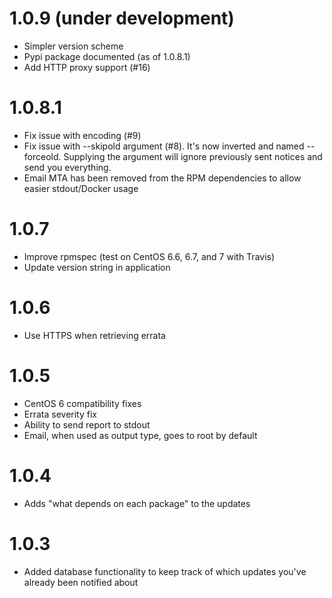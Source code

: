 # 1.0.9 (under development)
* Simpler version scheme
* Pypi package documented (as of 1.0.8.1)
* Add HTTP proxy support (#16)

# 1.0.8.1
* Fix issue with encoding (#9)
* Fix issue with --skipold argument (#8). It's now inverted and named --forceold. Supplying the argument will ignore previously sent notices and send you everything.
* Email MTA has been removed from the RPM dependencies to allow easier stdout/Docker usage

# 1.0.7
* Improve rpmspec (test on CentOS 6.6, 6.7, and 7 with Travis)
* Update version string in application

# 1.0.6
* Use HTTPS when retrieving errata

# 1.0.5
* CentOS 6 compatibility fixes
* Errata severity fix
* Ability to send report to stdout
* Email, when used as output type, goes to root by default

# 1.0.4
* Adds "what depends on each package" to the updates

# 1.0.3
* Added database functionality to keep track of which updates you've already been notified about
